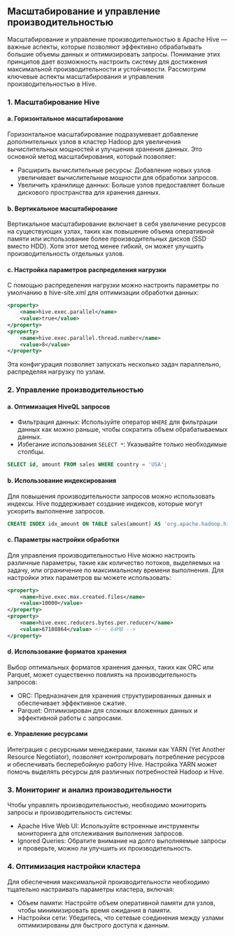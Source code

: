 ## Масштабирование и управление производительностью

Масштабирование и управление производительностью в Apache Hive — важные аспекты, которые позволяют эффективно обрабатывать большие объемы данных и оптимизировать запросы. Понимание этих принципов дает возможность настроить систему для достижения максимальной производительности и устойчивости. Рассмотрим ключевые аспекты масштабирования и управления производительностью в Hive.

### 1. Масштабирование Hive

#### a. Горизонтальное масштабирование
Горизонтальное масштабирование подразумевает добавление дополнительных узлов в кластер Hadoop для увеличения вычислительных мощностей и улучшения хранения данных. Это основной метод масштабирования, который позволяет:

- Расширить вычислительные ресурсы: Добавление новых узлов увеличивает вычислительные мощности для обработки запросов.
- Увеличить хранилище данных: Больше узлов предоставляет больше дискового пространства для хранения данных.

#### b. Вертикальное масштабирование
Вертикальное масштабирование включает в себя увеличение ресурсов на существующих узлах, таких как повышение объема оперативной памяти или использование более производительных дисков (SSD вместо HDD). Хотя этот метод менее гибкий, он может улучшить производительность отдельных узлов.

#### c. Настройка параметров распределения нагрузки
С помощью распределения нагрузки можно настроить параметры по умолчанию в hive-site.xml для оптимизации обработки данных:

```xml
<property>
    <name>hive.exec.parallel</name>
    <value>true</value>
</property>
<property>
    <name>hive.exec.parallel.thread.number</name>
    <value>8</value>
</property>
```

Эта конфигурация позволяет запускать несколько задач параллельно, распределяя нагрузку по узлам.

### 2. Управление производительностью

#### a. Оптимизация HiveQL запросов
- Фильтрация данных: Используйте оператор `WHERE` для фильтрации данных как можно раньше, чтобы сократить объем обрабатываемых данных.
- Избегание использования `SELECT *`: Указывайте только необходимые столбцы.

```sql
SELECT id, amount FROM sales WHERE country = 'USA';
```

#### b. Использование индексирования
Для повышения производительности запросов можно использовать индексы. Hive поддерживает создание индексов, которые могут ускорить выполнение запросов.

```sql
CREATE INDEX idx_amount ON TABLE sales(amount) AS 'org.apache.hadoop.hive.ql.index.compact.CompactIndex';
```

#### c. Параметры настройки обработки
Для управления производительностью Hive можно настроить различные параметры, такие как количество потоков, выделяемых на задачу, или ограничение по максимальному времени выполнения. Для настройки этих параметров вы можете использовать:

```xml
<property>
    <name>hive.exec.max.created.files</name>
    <value>10000</value>
</property>
<property>
    <name>hive.exec.reducers.bytes.per.reducer</name>
    <value>67108864</value> <!-- 64MB -->
</property>
```

#### d. Использование форматов хранения
Выбор оптимальных форматов хранения данных, таких как ORC или Parquet, может существенно повлиять на производительность запросов:

- ORC: Предназначен для хранения структурированных данных и обеспечивает эффективное сжатие.
- Parquet: Оптимизирован для сложных вложенных данных и эффективной работы с запросами.

#### e. Управление ресурсами
Интеграция с ресурсными менеджерами, такими как YARN (Yet Another Resource Negotiator), позволяет контролировать потребление ресурсов и обеспечивать бесперебойную работу Hive. Настройка YARN может помочь выделять ресурсы для различных потребностей Hadoop и Hive.

### 3. Мониторинг и анализ производительности
Чтобы управлять производительностью, необходимо мониторить запросы и производительность системы:

- Apache Hive Web UI: Используйте встроенные инструменты мониторинга для отслеживания выполнения запросов.
- Ignored Queries: Обратите внимание на долго выполняемые запросы и проверьте, можно ли улучшить их производительность.

### 4. Оптимизация настройки кластера
Для обеспечения максимальной производительности необходимо тщательно настраивать параметры кластера, включая:

- Объем памяти: Настройте объем оперативной памяти для узлов, чтобы минимизировать время ожидания в памяти.
- Настройки сети: Убедитесь, что сетевые соединения между узлами оптимизированы для быстрого доступа к данным.